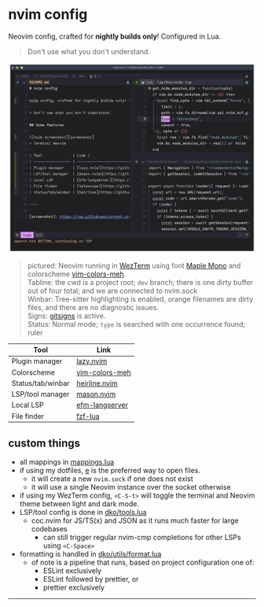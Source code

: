 # nvim config

Neovim config, crafted for **nightly builds only**! Configured in Lua.

> Don't use what you don't understand.

![nvim screenshot][screenshot]

> pictured: Neovim running in [WezTerm](https://github.com/wez/wezterm)
> using font [Maple Mono](https://github.com/subframe7536/maple-font)
> and colorscheme [vim-colors-meh].  
> Tabline: the cwd is a project root; `dev` branch; there is one dirty buffer out of four total; and we are connected to nvim.sock  
> Winbar: Tree-sitter highlighting is enabled, orange filenames are dirty files, and there are no diagnostic issues.  
> Signs: [gitsigns](https://github.com/lewis6991/gitsigns.nvim) is active.  
> Status: Normal mode; `type` is searched with one occurrence found; ruler

| Tool              | Link             |
| ----------------- | ---------------- |
| Plugin manager    | [lazy.nvim]      |
| Colorscheme       | [vim-colors-meh] |
| Status/tab/winbar | [heirline.nvim]  |
| LSP/tool manager  | [mason.nvim]     |
| Local LSP         | [efm-langserver] |
| File finder       | [fzf-lua]      |

## custom things

- all mappings in [mappings.lua](./lua/dko/mappings.lua)
- if using my dotfiles, [e](https://github.com/davidosomething/dotfiles/blob/dev/bin/e) is the preferred way to open files.
  - it will create a new `nvim.sock` if one does not exist
  - it will use a single Neovim instance over the socket otherwise
- if using my WezTerm config, `<C-S-t>` will toggle the terminal and Neovim
  theme between light and dark mode.
- LSP/tool config is done in [dko/tools.lua](https://github.com/davidosomething/dotfiles/tree/dev/nvim/lua/dko/tools.lua)
  - coc.nvim for JS/TS(x) and JSON as it runs much faster for large codebases
    - can still trigger regular nvim-cmp completions for other LSPs using
      `<C-Space>`
- formatting is handled in [dko/utils/format.lua](https://github.com/davidosomething/dotfiles/blob/dev/nvim/lua/dko/utils/format.lua)
  - of note is a pipeline that runs, based on project configuration one of:
    - ESLint exclusively
    - ESLint followed by prettier, or
    - prettier exclusively

---

[screenshot]: https://raw.githubusercontent.com/davidosomething/dotfiles/dev/meta/nvim-potatosff.png
[lazy.nvim]: https://github.com/folke/lazy.nvim
[vim-colors-meh]: https://github.com/davidosomething/vim-colors-meh
[mason.nvim]: https://github.com/williamboman/mason.nvim
[efm-langserver]: https://github.com/mattn/efm-langserver
[fzf-lua]: https://github.com/ibhagwan/fzf-lua
[heirline.nvim]: https://github.com/rebelot/heirline.nvim
